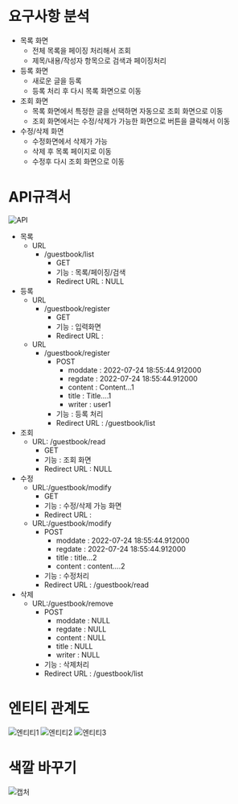 # 요구사항 분석

- 목록 화면
    - 전체 목록을 페이징 처리해서 조회
    - 제목/내용/작성자 항목으로 검색과 페이징처리
- 등록 화면
    - 새로운 글을 등록
    - 등록 처리 후 다시 목록 화면으로 이동
- 조회 화면
    - 목록 화면에서 특정한 글을 선택하면 자동으로 조회 화면으로 이동
    - 조회 화면에서는 수정/삭제가 가능한 화면으로 버튼을 클릭해서 이동
- 수정/삭제 화면
    - 수정화면에서 삭제가 가능
    - 삭제 후 목록 페이지로 이동
    - 수정후 다시 조회 화면으로 이동


# API규격서
![API](https://user-images.githubusercontent.com/97961558/180807971-b210a977-ca58-48e0-9ff1-eb6803c1c329.PNG)

- 목록
    - URL
        - /guestbook/list
            - GET
            - 기능 : 목록/페이징/검색
            - Redirect URL : NULL
- 등록
    - URL
        - /guestbook/register
            - GET
            - 기능 : 입력화면
            - Redirect URL :
    - URL
        - /guestbook/register
            - POST
                - moddate : 2022-07-24 18:55:44.912000
                - regdate : 2022-07-24 18:55:44.912000
                - content : Content…1
                - title : Title….1
                - writer : user1
            - 기능 : 등록 처리
            - Redirect URL : /guestbook/list
- 조회
    - URL: /guestbook/read
        - GET
        - 기능 : 조회 화면
        - Redirect URL : NULL
- 수정
    - URL:/guestbook/modify
        - GET
        - 기능 : 수정/삭제 가능 화면
        - Redirect URL :
    - URL:/guestbook/modify
        - POST
            - moddate : 2022-07-24 18:55:44.912000
            - regdate : 2022-07-24 18:55:44.912000
            - title : title…2
            - content : content….2
        - 기능 : 수정처리
        - Redirect URL : /guestbook/read
- 삭제
    - URL:/guestbook/remove
        - POST
            - moddate : NULL
            - regdate : NULL
            - content : NULL
            - title : NULL
            - writer : NULL
        - 기능 : 삭제처리
        - Redirect URL : /guestbook/list

# 엔티티 관계도
![엔티티1](https://user-images.githubusercontent.com/97961558/180763244-f89baaf8-0985-4060-ac6f-8027c5abd68c.PNG)
![엔티티2](https://user-images.githubusercontent.com/97961558/180763248-ab49c90f-31e2-4ebc-940a-c722585f16f3.PNG)
![엔티티3](https://user-images.githubusercontent.com/97961558/180763249-a1dbc50d-c2fc-4b10-9c1c-a326838103e8.PNG)


# 색깔 바꾸기
![캡처](https://user-images.githubusercontent.com/97961558/180749739-20bc9e51-1343-475c-ae8d-963e40635144.PNG)
